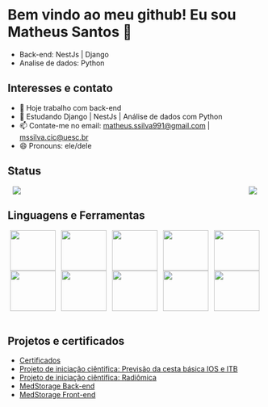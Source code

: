 # Bem vindo ao meu github! Eu sou Matheus Santos 👋

- Back-end: NestJs | Django <br>
- Analise de dados: Python

## Interesses e contato

- 🔭 Hoje trabalho com back-end
- 🌱 Estudando Django | NestJs | Análise de dados com Python
- 📫 Contate-me no email: matheus.ssilva991@gmail.com | mssilva.cic@uesc.br
- 😄 Pronouns: ele/dele

## Status

<div style="display:flex;justify-content:space-between;align-items: center;">
  <a href="">
    <img src="https://github-readme-stats-sigma-five.vercel.app/api?username=matheusssilva991&show_icons=true&theme=radical" style="margin-left: 10px; margin-right: 10px" />
  </a>
  <a href="" style="display: inline-block;">
    <img src="https://github-readme-stats-sigma-five.vercel.app/api?username=matheusssilva991&show_icons=true&theme=radical](https://github-readme-stats-sigma-five.vercel.app/api/top-langs/?username=matheusssilva991&theme=react&line_height=40)" style="margin-left: 10px; margin-right: 10px" />
  </a>
</div>

## Linguagens e Ferramentas

<div style="display: flex;justify-content: space-around;flex-wrap: wrap;">
<img align="center" height="80" width="90" src="https://cdn.jsdelivr.net/gh/devicons/devicon/icons/nestjs/nestjs-plain.svg"/>

<img align="center" height="80" width="90" src="https://cdn.jsdelivr.net/gh/devicons/devicon/icons/django/django-plain-wordmark.svg"/>

<img align="center" height="80" width="90" src="https://cdn.jsdelivr.net/gh/devicons/devicon/icons/git/git-original-wordmark.svg" />

<img align="center" height="80" width="90" src="https://cdn.jsdelivr.net/gh/devicons/devicon/icons/python/python-original-wordmark.svg" />

<img align="center" height="80" width="90" src="https://cdn.jsdelivr.net/gh/devicons/devicon/icons/numpy/numpy-original-wordmark.svg" />

<img align="center" height="80" width="90" src="https://cdn.jsdelivr.net/gh/devicons/devicon/icons/pandas/pandas-original-wordmark.svg" />

<img align="center" height="80" width="90" src="https://cdn.jsdelivr.net/gh/devicons/devicon/icons/tensorflow/tensorflow-original-wordmark.svg" />

<img align="center" height="80" width="90" src="https://cdn.jsdelivr.net/gh/devicons/devicon/icons/jupyter/jupyter-original-wordmark.svg" />

<img align="center" height="80" width="90" src="https://cdn.jsdelivr.net/gh/devicons/devicon/icons/mongodb/mongodb-original-wordmark.svg" />

<img align="center" height="80" width="90" src="https://cdn.jsdelivr.net/gh/devicons/devicon/icons/anaconda/anaconda-original-wordmark.svg" />

</div>

<br>

## Projetos e certificados

- [Certificados](https://github.com/matheusssilva991/certificados)
- [Projeto de iniciação ciêntifica: Previsão da cesta básica IOS e ITB](https://github.com/matheusssilva991/redes-neurais-previsao-cesta-basica-Ilheus-Itabuna)
- [Projeto de iniciação ciêntifica: Radiômica](https://github.com/matheusssilva991/Radiomica)
- [MedStorage Back-end](https://github.com/matheusssilva991/med-storage-back)
- [MedStorage Front-end](https://github.com/matheusssilva991/med-storage-front)
